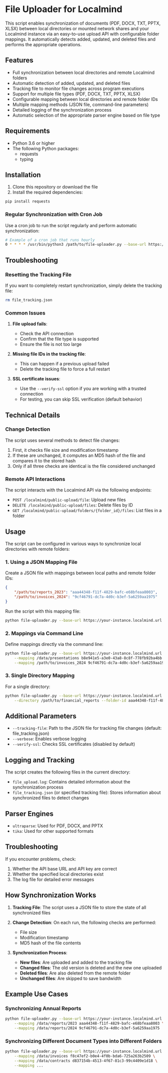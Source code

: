 # File Uploader for Localmind

This script enables synchronization of documents (PDF, DOCX, TXT, PPTX, XLSX) between local directories or mounted network shares and your Localmind instance via an easy-to-use upload API with configurable folder mappings. It automatically detects added, updated, and deleted files and performs the appropriate operations.

## Features

* Full synchronization between local directories and remote Localmind folders
* Automatic detection of added, updated, and deleted files
* Tracking file to monitor file changes across program executions
* Support for multiple file types (PDF, DOCX, TXT, PPTX, XLSX)
* Configurable mapping between local directories and remote folder IDs
* Multiple mapping methods (JSON file, command-line parameters)
* Detailed logging of the synchronization process
* Automatic selection of the appropriate parser engine based on file type

## Requirements

* Python 3.6 or higher
* The following Python packages:
  * requests
  * typing

## Installation

1. Clone this repository or download the file
2. Install the required dependencies:

```bash
pip install requests
```

### Regular Synchronization with Cron Job

Use a cron job to run the script regularly and perform automatic synchronization:

```bash
# Example of a cron job that runs hourly
0 * * * * /usr/bin/python3 /path/to/file-uploader.py --base-url https://your-instance.localmind.url --api-key YOUR_API_KEY --mapping-file /path/to/mappings.json >> /var/log/file_sync.log 2>&1
```

## Troubleshooting

### Resetting the Tracking File

If you want to completely restart synchronization, simply delete the tracking file:

```bash
rm file_tracking.json
```

### Common Issues

1. **File upload fails**:

   * Check the API connection
   * Confirm that the file type is supported
   * Ensure the file is not too large

2. **Missing file IDs in the tracking file**:

   * This can happen if a previous upload failed
   * Delete the tracking file to force a full restart

3. **SSL certificate issues**:

   * Use the `--verify-ssl` option if you are working with a trusted connection
   * For testing, you can skip SSL verification (default behavior)

## Technical Details

### Change Detection

The script uses several methods to detect file changes:

1. First, it checks file size and modification timestamp
2. If these are unchanged, it computes an MD5 hash of the file and compares it to the stored hash
3. Only if all three checks are identical is the file considered unchanged

### Remote API Interactions

The script interacts with the Localmind API via the following endpoints:

* `POST /localmind/public-upload/file`: Upload new files
* `DELETE /localmind/public-upload/files`: Delete files by ID
* `GET /localmind/public-upload/folders/{folder_id}/files`: List files in a folder

## Usage

The script can be configured in various ways to synchronize local directories with remote folders:

### 1. Using a JSON Mapping File

Create a JSON file with mappings between local paths and remote folder IDs:

```json
{
    "/path/to/reports_2023": "aaa44348-f11f-4829-bafc-e68bfeaa8003",
    "/path/to/invoices_2024": "9cf46791-dc7a-4d0c-b3ef-5a6259aa1975"
}
```

Run the script with this mapping file:

```bash
python file-uploader.py --base-url https://your-instance.localmind.url --api-key YOUR_API_KEY --mapping-file mappings.json --tracking-file my_tracking_file.json
```

### 2. Mappings via Command Line

Define mappings directly via the command line:

```bash
python file-uploader.py --base-url https://your-instance.localmind.url --api-key YOUR_API_KEY \
    --mapping /data/presentations b8e941e5-a3e0-43a8-8c8f-778fb92ba4bb /path/to/reports_2023 aaa44348-f11f-4829-bafc-e68bfeaa8003 \
    --mapping /path/to/invoices_2024 9cf46791-dc7a-4d0c-b3ef-5a6259aa1975
```

### 3. Single Directory Mapping

For a single directory:

```bash
python file-uploader.py --base-url https://your-instance.localmind.url --api-key YOUR_API_KEY \
    --directory /path/to/financial_reports --folder-id aaa44348-f11f-4829-bafc-e68bfeaa8003
```

## Additional Parameters

* `--tracking-file`: Path to the JSON file for tracking file changes (default: file\_tracking.json)
* `--verbose`: Enables verbose logging
* `--verify-ssl`: Checks SSL certificates (disabled by default)

## Logging and Tracking

The script creates the following files in the current directory:

* `file_upload.log`: Contains detailed information about the synchronization process
* `file_tracking.json` (or specified tracking file): Stores information about synchronized files to detect changes

## Parser Engines

* `ultraparse`: Used for PDF, DOCX, and PPTX
* `tika`: Used for other supported formats

## Troubleshooting

If you encounter problems, check:

1. Whether the API base URL and API key are correct
2. Whether the specified local directories exist
3. The log file for detailed error messages

## How Synchronization Works

1. **Tracking File**: The script uses a JSON file to store the state of all synchronized files
2. **Change Detection**: On each run, the following checks are performed:

   * File size
   * Modification timestamp
   * MD5 hash of the file contents
3. **Synchronization Process**:

   * **New files**: Are uploaded and added to the tracking file
   * **Changed files**: The old version is deleted and the new one uploaded
   * **Deleted files**: Are also deleted from the remote folder
   * **Unchanged files**: Are skipped to save bandwidth

## Example Use Cases

### Synchronizing Annual Reports

```bash
python file-uploader.py --base-url https://your-instance.localmind.url --api-key YOUR_API_KEY \
    --mapping /data/reports/2023 aaa44348-f11f-4829-bafc-e68bfeaa8003 \
    --mapping /data/reports/2024 9cf46791-dc7a-4d0c-b3ef-5a6259aa1975
```

### Synchronizing Different Document Types into Different Folders

```bash
python file-uploader.py --base-url https://your-instance.localmind.url --api-key YOUR_API_KEY \
    --mapping /data/invoices f8c47ef2-b0e4-4f0b-bda6-725a263b2509 \
    --mapping /data/contracts d837154b-4513-4f67-81c3-99c4409e1d18 \
    --mapping ...
```
